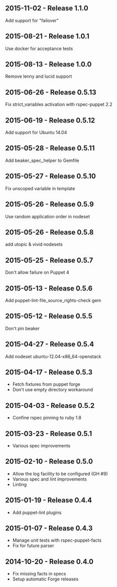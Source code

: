 ## 2015-11-02 - Release 1.1.0

Add support for "failover"

## 2015-08-21 - Release 1.0.1

Use docker for acceptance tests

## 2015-08-13 - Release 1.0.0

Remove lenny and lucid support

## 2015-06-26 - Release 0.5.13

Fix strict_variables activation with rspec-puppet 2.2

## 2015-06-19 - Release 0.5.12

Add support for Ubuntu 14.04

## 2015-05-28 - Release 0.5.11

Add beaker_spec_helper to Gemfile

## 2015-05-27 - Release 0.5.10

Fix unscoped variable in template

## 2015-05-26 - Release 0.5.9

Use random application order in nodeset

## 2015-05-26 - Release 0.5.8

add utopic & vivid nodesets

## 2015-05-25 - Release 0.5.7

Don't allow failure on Puppet 4

## 2015-05-13 - Release 0.5.6

Add puppet-lint-file_source_rights-check gem

## 2015-05-12 - Release 0.5.5

Don't pin beaker

## 2015-04-27 - Release 0.5.4

Add nodeset ubuntu-12.04-x86_64-openstack

## 2015-04-17 - Release 0.5.3

- Fetch fixtures from puppet forge
- Don't use empty directory workaround

## 2015-04-03 - Release 0.5.2

- Confine rspec pinning to ruby 1.8

## 2015-03-23 - Release 0.5.1

- Various spec improvements

## 2015-02-10 - Release 0.5.0

- Allow the log facility to be configured (GH #9)
- Various spec and lint improvements
- Linting

## 2015-01-19 - Release 0.4.4

- Add puppet-lint plugins

## 2015-01-07 - Release 0.4.3

- Manage unit tests with rspec-puppet-facts
- Fix for future parser

## 2014-10-20 - Release 0.4.0

- Fix missing facts in specs
- Setup automatic Forge releases

